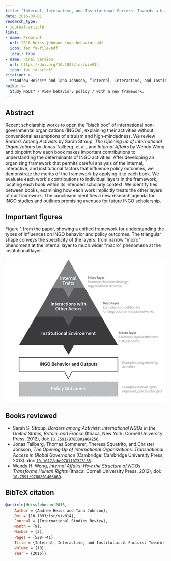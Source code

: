 ```yaml
---
title: "Internal, Interactive, and Institutional Factors: Towards a Unified Theory of INGO Behavior"
date: 2016-03-01
research_type: 
- journal-article
links:
- name: Preprint
  url: 2016-heiss-johnson-ingo-behavior.pdf
  icon: far fa-file-pdf
  local: true
- name: Final version
  url: https://doi.org/10.1093/isr/viv014
  icon: fas fa-scroll
citation: >-
  **Andrew Heiss** and Tana Johnson, “Internal, Interactive, and Institutional Factors: Towards a Unified Theory of INGO Behavior,” *International Studies Review* 18, no. 3 (September 2016): 528–41, doi: [`10.1093/isr/viv014`](http://doi.org/10.1093/isr/viv014).
haiku: >-
  Study NGOs? / View behavior; policy / with a new framework.
---
```


## Abstract

Recent scholarship works to open the "black box" of international non-governmental organizations (INGOs), explaining their activities without conventional assumptions of altruism and high-mindedness. We review *Borders Among Activists* by Sarah Stroup, *The Opening up of International Organizations* by Jonas Tallberg, et al., and *Internal Affairs* by Wendy Wong and pinpoint how each book makes important contributions to understanding the determinants of INGO activities. After developing an organizing framework that permits careful analysis of the internal, interactive, and institutional factors that influence policy outcomes, we demonstrate the merits of the framework by applying it to each book. We evaluate each work's contributions to individual layers in the framework, locating each book within its intended scholarly context. We identify ties between books, examining how each work implicitly treats the other layers of our framework. The conclusion identifies a new research agenda for INGO studies and outlines promising avenues for future INGO scholarship.

## Important figures

Figure 1 from the paper, showing a unified framework for understanding the types of influences on INGO behavior and policy outcomes. The triangular shape conveys the specificity of the layers: from narrow "micro" phenomena at the internal layer to much wider "macro" phenomena at the institutional layer.

![A Unified Framework for Analyzing INGO Behavior and Outputs](isr-16_fig1.png)


## Books reviewed

- Sarah S. Stroup, *Borders among Activists: International NGOs in the United States, Britain, and France* (Ithaca, New York: Cornell University Press, 2012), doi: [`10.7591/9780801464256`](https://doi.org/10.7591/9780801464256).
- Jonas Tallberg, Thomas Sommerer, Theresa Squatrito, and Christer Jönsson, *The Opening Up of International Organizations: Transnational Access in Global Governance* (Cambridge: Cambridge University Press, 2013), doi: [`10.1017/cbo9781107325135`](https://doi.org/10.1017/cbo9781107325135).
- Wendy H. Wong, *Internal Affairs: How the Structure of NGOs Transforms Human Rights* (Ithaca: Cornell University Press, 2012), doi: [`10.7591/9780801466069`](https://doi.org/10.7591/9780801466069).


## BibTeX citation

```bibtex
@article{HeissJohnson:2016,
    Author = {Andrew Heiss and Tana Johnson},
    Doi = {10.1093/isr/viv014},
    Journal = {International Studies Review},
    Month = {9},
    Number = {3},
    Pages = {528--41},
    Title = {Internal, Interactive, and Institutional Factors: Towards a Unified Theory of {INGO} Behavior},
    Volume = {18},
    Year = {2016}}
```
